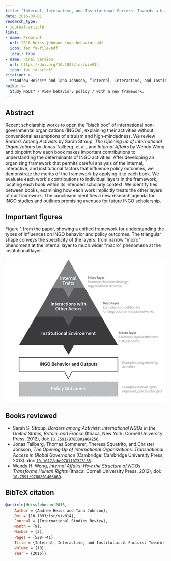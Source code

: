 ```yaml
---
title: "Internal, Interactive, and Institutional Factors: Towards a Unified Theory of INGO Behavior"
date: 2016-03-01
research_type: 
- journal-article
links:
- name: Preprint
  url: 2016-heiss-johnson-ingo-behavior.pdf
  icon: far fa-file-pdf
  local: true
- name: Final version
  url: https://doi.org/10.1093/isr/viv014
  icon: fas fa-scroll
citation: >-
  **Andrew Heiss** and Tana Johnson, “Internal, Interactive, and Institutional Factors: Towards a Unified Theory of INGO Behavior,” *International Studies Review* 18, no. 3 (September 2016): 528–41, doi: [`10.1093/isr/viv014`](http://doi.org/10.1093/isr/viv014).
haiku: >-
  Study NGOs? / View behavior; policy / with a new framework.
---
```


## Abstract

Recent scholarship works to open the "black box" of international non-governmental organizations (INGOs), explaining their activities without conventional assumptions of altruism and high-mindedness. We review *Borders Among Activists* by Sarah Stroup, *The Opening up of International Organizations* by Jonas Tallberg, et al., and *Internal Affairs* by Wendy Wong and pinpoint how each book makes important contributions to understanding the determinants of INGO activities. After developing an organizing framework that permits careful analysis of the internal, interactive, and institutional factors that influence policy outcomes, we demonstrate the merits of the framework by applying it to each book. We evaluate each work's contributions to individual layers in the framework, locating each book within its intended scholarly context. We identify ties between books, examining how each work implicitly treats the other layers of our framework. The conclusion identifies a new research agenda for INGO studies and outlines promising avenues for future INGO scholarship.

## Important figures

Figure 1 from the paper, showing a unified framework for understanding the types of influences on INGO behavior and policy outcomes. The triangular shape conveys the specificity of the layers: from narrow "micro" phenomena at the internal layer to much wider "macro" phenomena at the institutional layer.

![A Unified Framework for Analyzing INGO Behavior and Outputs](isr-16_fig1.png)


## Books reviewed

- Sarah S. Stroup, *Borders among Activists: International NGOs in the United States, Britain, and France* (Ithaca, New York: Cornell University Press, 2012), doi: [`10.7591/9780801464256`](https://doi.org/10.7591/9780801464256).
- Jonas Tallberg, Thomas Sommerer, Theresa Squatrito, and Christer Jönsson, *The Opening Up of International Organizations: Transnational Access in Global Governance* (Cambridge: Cambridge University Press, 2013), doi: [`10.1017/cbo9781107325135`](https://doi.org/10.1017/cbo9781107325135).
- Wendy H. Wong, *Internal Affairs: How the Structure of NGOs Transforms Human Rights* (Ithaca: Cornell University Press, 2012), doi: [`10.7591/9780801466069`](https://doi.org/10.7591/9780801466069).


## BibTeX citation

```bibtex
@article{HeissJohnson:2016,
    Author = {Andrew Heiss and Tana Johnson},
    Doi = {10.1093/isr/viv014},
    Journal = {International Studies Review},
    Month = {9},
    Number = {3},
    Pages = {528--41},
    Title = {Internal, Interactive, and Institutional Factors: Towards a Unified Theory of {INGO} Behavior},
    Volume = {18},
    Year = {2016}}
```
